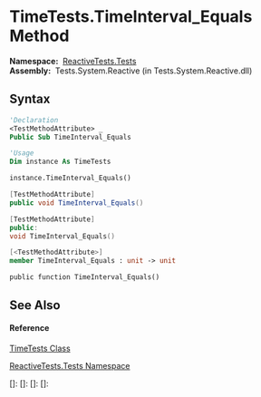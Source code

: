 # TimeTests.TimeInterval\_Equals Method

**Namespace:**  [ReactiveTests.Tests](ReactiveTests.Tests\ReactiveTests.Tests.md)  
**Assembly:**  Tests.System.Reactive (in Tests.System.Reactive.dll)

## Syntax

```vb
'Declaration
<TestMethodAttribute> _
Public Sub TimeInterval_Equals
```

```vb
'Usage
Dim instance As TimeTests

instance.TimeInterval_Equals()
```

```csharp
[TestMethodAttribute]
public void TimeInterval_Equals()
```

```c++
[TestMethodAttribute]
public:
void TimeInterval_Equals()
```

```fsharp
[<TestMethodAttribute>]
member TimeInterval_Equals : unit -> unit 
```

```jscript
public function TimeInterval_Equals()
```

## See Also

#### Reference

[TimeTests Class](TimeTests\TimeTests.md)

[ReactiveTests.Tests Namespace](ReactiveTests.Tests\ReactiveTests.Tests.md)

[]: 
[]: 
[]: 
[]: 